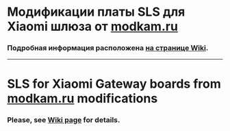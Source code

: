 # Модификации платы SLS для Xiaomi шлюза от [modkam.ru](https://modkam.ru/?p=1342)
### Подробная информация расположена [на странице Wiki](https://github.com/egony/MODKAM-XIAOMI-GATEWAY/wiki).
***
# SLS for Xiaomi Gateway boards from [modkam.ru](https://modkam.ru/?p=1342) modifications
### Please, see [Wiki page](https://github.com/egony/MODKAM-XIAOMI-GATEWAY/wiki) for details.
